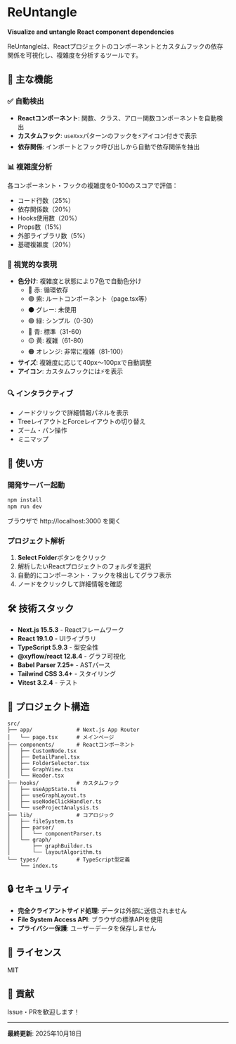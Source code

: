 # ReUntangle

**Visualize and untangle React component dependencies**

ReUntangleは、Reactプロジェクトのコンポーネントとカスタムフックの依存関係を可視化し、複雑度を分析するツールです。

## 🎯 主な機能

### ✅ 自動検出
- **Reactコンポーネント**: 関数、クラス、アロー関数コンポーネントを自動検出
- **カスタムフック**: `useXxx`パターンのフックを⚡アイコン付きで表示
- **依存関係**: インポートとフック呼び出しから自動で依存関係を抽出

### 📊 複雑度分析
各コンポーネント・フックの複雑度を0-100のスコアで評価：
- コード行数（25%）
- 依存関係数（20%）
- Hooks使用数（20%）
- Props数（15%）
- 外部ライブラリ数（5%）
- 基礎複雑度（20%）

### 🎨 視覚的な表現
- **色分け**: 複雑度と状態により7色で自動色分け
  - 🔴 赤: 循環依存
  - 🟣 紫: ルートコンポーネント（page.tsx等）
  - ⚫ グレー: 未使用
  - 🟢 緑: シンプル（0-30）
  - 🔵 青: 標準（31-60）
  - 🟡 黄: 複雑（61-80）
  - 🟠 オレンジ: 非常に複雑（81-100）
- **サイズ**: 複雑度に応じて40px〜100pxで自動調整
- **アイコン**: カスタムフックには⚡を表示

### 🔍 インタラクティブ
- ノードクリックで詳細情報パネルを表示
- TreeレイアウトとForceレイアウトの切り替え
- ズーム・パン操作
- ミニマップ

## 🚀 使い方

### 開発サーバー起動

```bash
npm install
npm run dev
```

ブラウザで http://localhost:3000 を開く

### プロジェクト解析

1. **Select Folder**ボタンをクリック
2. 解析したいReactプロジェクトのフォルダを選択
3. 自動的にコンポーネント・フックを検出してグラフ表示
4. ノードをクリックして詳細情報を確認

## 🛠 技術スタック

- **Next.js 15.5.3** - Reactフレームワーク
- **React 19.1.0** - UIライブラリ
- **TypeScript 5.9.3** - 型安全性
- **@xyflow/react 12.8.4** - グラフ可視化
- **Babel Parser 7.25+** - ASTパース
- **Tailwind CSS 3.4+** - スタイリング
- **Vitest 3.2.4** - テスト

## 📁 プロジェクト構造

```
src/
├── app/              # Next.js App Router
│   └── page.tsx      # メインページ
├── components/       # Reactコンポーネント
│   ├── CustomNode.tsx
│   ├── DetailPanel.tsx
│   ├── FolderSelector.tsx
│   ├── GraphView.tsx
│   └── Header.tsx
├── hooks/            # カスタムフック
│   ├── useAppState.ts
│   ├── useGraphLayout.ts
│   ├── useNodeClickHandler.ts
│   └── useProjectAnalysis.ts
├── lib/              # コアロジック
│   ├── fileSystem.ts
│   ├── parser/
│   │   └── componentParser.ts
│   └── graph/
│       ├── graphBuilder.ts
│       └── layoutAlgorithm.ts
└── types/            # TypeScript型定義
    └── index.ts
```

## 🔒 セキュリティ

- **完全クライアントサイド処理**: データは外部に送信されません
- **File System Access API**: ブラウザの標準APIを使用
- **プライバシー保護**: ユーザーデータを保存しません

## 📝 ライセンス

MIT

## 🤝 貢献

Issue・PRを歓迎します！

---

**最終更新**: 2025年10月18日

